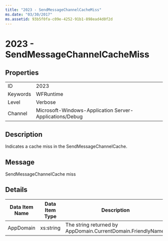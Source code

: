 ```yaml
---
title: "2023 - SendMessageChannelCacheMiss"
ms.date: "03/30/2017"
ms.assetid: 93b5f0fa-c09e-4252-91b1-898ead4d0f2d
---
```

# 2023 - SendMessageChannelCacheMiss
## Properties  
  
|||  
|-|-|  
|ID|2023|  
|Keywords|WFRuntime|  
|Level|Verbose|  
|Channel|Microsoft-Windows-Application Server-Applications/Debug|  
  
## Description  
 Indicates a cache miss in the SendMessageChannelCache.  
  
## Message  
 SendMessageChannelCache miss  
  
## Details  
  
|Data Item Name|Data Item Type|Description|  
|--------------------|--------------------|-----------------|  
|AppDomain|xs:string|The string returned by AppDomain.CurrentDomain.FriendlyName.|
